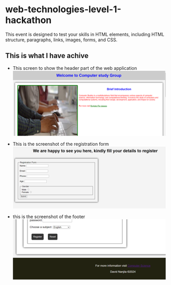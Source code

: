 # web-technologies-level-1-hackathon

This event is designed to test your skills in HTML elements, including HTML structure, paragraphs, links, images, forms, and CSS. 

## This is what I have achive
- This screen to show the header part of the web application
![alt text](image.png)

- This is the screenshot of the registration form
![alt text](image-1.png)

- this is the screenshot of the footer
![alt text](image-2.png)